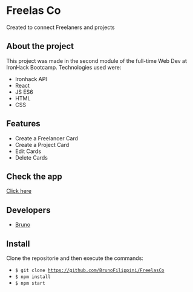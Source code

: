 # Freelas Co

Created to connect Freelaners and projects

## About the project

This project was made in the second module of the full-time Web Dev at IronHack Bootcamp.
Technologies used were:

- Ironhack API
- React
- JS ES6
- HTML
- CSS

## Features

- Create a Freelancer Card
- Create a Project Card
- Edit Cards
- Delete Cards

## Check the app

[Click here](https://freelasco.netlify.app/)

## Developers

- [Bruno](https://www.linkedin.com/in/bruno-filippini/)

## Install

Clone the repositorie and then execute the commands:

- <code>$ git clone https://github.com/BrunoFilippini/FreelasCo</code>
- <code>$ npm install</code>
- <code>$ npm start </code>
